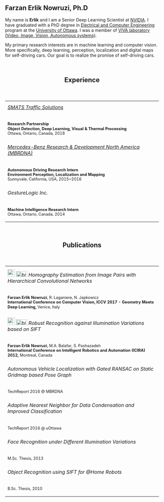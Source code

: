 <!--
# HELLO
This is my blog, it will be updated. One day. :)
Meanwhile, you can check my <a href="https://github.com/erlikn">github repository</a> and/or <a href="http://www.site.uottawa.ca/~fnowr010/">my web-page</a>.
-->

## Farzan Erlik Nowruzi, Ph.D

My name is <strong>Erlik</strong> and I am a Senior Deep Learning Scientist at <a href = "http://www.nvidia.com">NVIDIA</a>. I have graduated with a PhD degree in <a href = "http://site.uottawa.ca">Electrical and Computer Engineering</a> 
									program at the <a href = "http://www.uottawa.ca">University of Ottawa</a>. I was a member of 
									<a href = "http://www.site.uottawa.ca/research/viva/">VIVA laboratory (Video, Image, Vision, Autonomous systems)</a>.

My primary research interests are in machine learning and computer vision. More specifically, deep learning, perception, localization and digital maps for self-driving cars. Our goal is to realize the promise of self-driving cars.

<section id="Experience">
<br>
<div>
	<header><h2>Experience</h2></header>
	<table style="width: 100%;">
		<tr>
			<td>
			<h6 style="margin-top:6pt">
			<a href="https://www.smatstraffic.com/">SMATS Traffic Solutions</a>
			</h6>
			<p style="font-size:80%; line-height:120%">
			<strong>Research Partnership
			<br>
			Object Detection, Deep Learning, Visual & Thermal Processing</strong>
			<br>
			Ottawa, Ontario, Canada, 2018
			</p>
			</td>
		</tr>
		<tr>
			<td>
			<h6 style="margin-top:6pt">
			<a href="http://www.mbrdna.com/">Mercedes-Benz Research & Development North America (MBRDNA)</a>
			</h6>
			<p style="font-size:80%; line-height:120%">
			<strong>Autonomous Driving Research Intern
			<br>
			Environment Perception, Localization and Mapping</strong>
			<br>
			Sunnyvale, California, USA, 2015~2016
			</p>
			</td>
		</tr>
		<tr>
			<td>
			<h6 style="margin-top:6pt">
			GestureLogic Inc.
			</h6>
			<p style="font-size:80%; line-height:120%">
			<strong>Machine Intelligence Research Intern</strong>
			<br>
			Ottawa, Ontario, Canada, 2014
			</p>
			</td>
		</tr>
	</table>
</div>
</section>

<section id="Publications">
<br>
<div>
	<header><h2>Publications</h2></header>
	<table style="width: 100%;">
		<tr>
			<td>
			<h6 style="margin-top:6pt">
			<a href="papers/fen_iccv17wgdl.pdf"><img src="images/pdf.png" alt=""  width="24" height ="24"></a>
			<a href="papers/fen_iccv17wgdl.bib"> <img src="images/BibTex.png" alt="bibtex"  width="36" height ="18"></a>
			Homography Estimation from Image Pairs with Hierarchical Convolutional Networks
			</h6>
			<p style="font-size:80%; line-height:120%">
			<strong>Farzan Erlik Nowruzi</strong>, R. Laganiere, N. Japkowicz
			<br>
			<strong>International Conference on Computer Vision, ICCV 2017 - Geometry Meets Deep Learning,</strong> Venice, Italy
			</p>
			</td>
		</tr>
		<tr>
			<td>
			<h6 style="margin-top:6pt">
			<a href="papers/fen_icira12.pdf"><img src="images/pdf.png" alt=""  width="24" height ="24"></a>
			<a href="papers/fen_icira12.bib"> <img src="images/BibTex.png" alt="bibtex"  width="36" height ="18"></a>
			Robust Recognition against Illumination Variations based on SIFT
			</h6>
			<p style="font-size:80%; line-height:120%">
			<strong>Farzan Erlik Nowruzi</strong>, M.A. Balafar, S. Pashazadeh
			<br>
			<strong>International Conference on Intelligent Robotics and Automation (ICIRA) 2012,</strong> Montreal, Canada
			</p>
			</td>
		</tr>
		<tr>
                	<td>
                        <h6 style="margin-top:6pt">
                        <!--a href=""><img src="images/pdf.png" alt=""  width="24" height ="24"></a>
                        <a href=""> <img src="images/BibTex.png" alt="bibtex"  width="36" height ="18"></a-->
                        Autonomous Vehicle Localization with Gated RANSAC on Static Gridmap based Pose Graph
                        </h6>
                        <p style="font-size:80%; line-height:120%">
                        TechReport 2016 @ MBRDNA
                        </p>
                        </td>
		</tr>
		<tr>
                        <td>
                        <h6 style="margin-top:6pt">
                        <!--a href=""><img src="images/pdf.png" alt=""  width="24" height ="24"></a>
                        <a href=""> <img src="images/BibTex.png" alt="bibtex"  width="36" height ="18"></a-->
                        Adaptive Nearest Neighbor for Data Condensation and Improved Classification
                        </h6>
                        <p style="font-size:80%; line-height:120%">
                        TechReport 2016 @ uOttawa
                        </p>
                        </td>
		</tr>
		<tr>
                	<td>
                        <h6 style="margin-top:6pt">
                        <!--a href=""><img src="images/pdf.png" alt=""  width="24" height ="24"></a>
                        <a href=""> <img src="images/BibTex.png" alt="bibtex"  width="36" height ="18"></a-->
                        Face Recognition under Different Illumination Variations
                        </h6>
                        <p style="font-size:80%; line-height:120%">
                        M.Sc. Thesis, 2013
                        </p>
                        </td>
		</tr>
		<tr>
                        <td>
                        <h6 style="margin-top:6pt">
                        <!--a href=""><img src="images/pdf.png" alt=""  width="24" height ="24"></a>
                        <a href=""> <img src="images/BibTex.png" alt="bibtex"  width="36" height ="18"></a-->
                        Object Recognition using SIFT for @Home Robots
                        </h6>
                        <p style="font-size:80%; line-height:120%">
                        B.Sc. Thesis, 2010
                        </p>
                        </td>
		</tr>
	</table>
</div>
</section>





<!--
## Welcome to GitHub Pages

You can use the [editor on GitHub](https://github.com/erlikn/erlikn.github.io/edit/master/index.md) to maintain and preview the content for your website in Markdown files.

Whenever you commit to this repository, GitHub Pages will run [Jekyll](https://jekyllrb.com/) to rebuild the pages in your site, from the content in your Markdown files.

### Markdown

Markdown is a lightweight and easy-to-use syntax for styling your writing. It includes conventions for

```markdown
Syntax highlighted code block

# Header 1
## Header 2
### Header 3

- Bulleted
- List

1. Numbered
2. List

**Bold** and _Italic_ and `Code` text

[Link](url) and ![Image](src)
```

For more details see [GitHub Flavored Markdown](https://guides.github.com/features/mastering-markdown/).

### Jekyll Themes

Your Pages site will use the layout and styles from the Jekyll theme you have selected in your [repository settings](https://github.com/erlikn/erlikn.github.io/settings). The name of this theme is saved in the Jekyll `_config.yml` configuration file.

### Support or Contact

Having trouble with Pages? Check out our [documentation](https://help.github.com/categories/github-pages-basics/) or [contact support](https://github.com/contact) and we’ll help you sort it out.
-->
